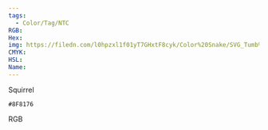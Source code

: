 ```yaml
---
tags:
  - Color/Tag/NTC
RGB:
Hex:
img: https://filedn.com/l0hpzxl1f01yT7GHxtF8cyk/Color%20Snake/SVG_Tumb%20Mass%20No%20Name/8F8176.svg
CMYK:
HSL:
Name:
---
```

Squirrel
```palette
#8F8176
```
RGB
